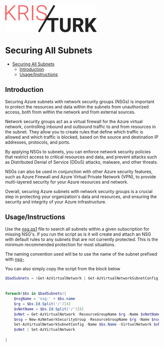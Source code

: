 ![kristurk.com](../img/kristurk_logo.png)

# Securing All Subnets

- [Securing All Subnets](#securing-all-subnets)
  - [Introduction](#introduction)
  - [Usage/Instructions](#usageinstructions)

## Introduction

Securing Azure subnets with network security groups (NSGs) is important to protect the resources and data within the subnets from unauthorized access, both from within the network and from external sources.

Network security groups act as a virtual firewall for the Azure virtual network, controlling inbound and outbound traffic to and from resources in the subnet. They allow you to create rules that define which traffic is allowed and which traffic is blocked, based on the source and destination IP addresses, protocols, and ports.

By applying NSGs to subnets, you can enforce network security policies that restrict access to critical resources and data, and prevent attacks such as Distributed Denial of Service (DDoS) attacks, malware, and other threats.

NSGs can also be used in conjunction with other Azure security features, such as Azure Firewall and Azure Virtual Private Network (VPN), to provide multi-layered security for your Azure resources and network.

Overall, securing Azure subnets with network security groups is a crucial step in protecting your organization's data and resources, and ensuring the security and integrity of your Azure infrastructure.

## Usage/Instructions

Use the [nsg.ps1](./nsg.ps1) file to search all subnets within a given subscription for missing NSG's. If you run the script as is it will create and attach an NSG with default rules to any subnets that are not currently protected. This is the minimum recommended protection for most situations.

The naming convention used will be to use the name of the subnet prefixed with <u>nsg-</u>

You can also simply copy the script from the block below

```powershell
$badSubnets = (Get-AzVirtualNetwork | Get-AzVirtualNetworkSubnetConfig) | Where-Object { $_.networksecuritygroup -eq $null }


foreach($bs in $badSubnets){
    $nsgName = 'nsg-' + $bs.name
    $rg = $bs.Id.Split('/')[4]
    $vNetName = $bs.Id.Split('/')[8]
    $vNet = Get-AzVirtualNetwork -ResourceGroupName $rg -Name $vNetName
    $nsg = New-AzNetworkSecurityGroup -ResourceGroupName $rg -Name $nsgName -Location $vNet.Location -Force
    Set-AzVirtualNetworkSubnetConfig -Name $bs.Name -VirtualNetwork $vNet -AddressPrefix $bs.AddressPrefix -NetworkSecurityGroupId $nsg.Id
    $vNet | Set-AzVirtualNetwork

}
```